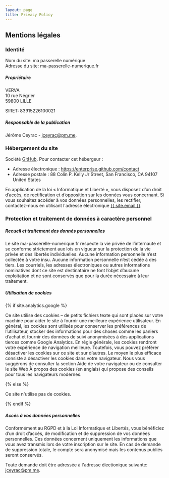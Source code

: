```yaml
---
layout: page
title: Privacy Policy
---
```

<div class="col-lg-12 text-center">
	<h2 class="section-heading text-uppercase">Mentions légales</h2>
</div>


### Identité
Nom du site: ma passerelle numérique  
Adresse du site: ma-passerelle-numerique.fr

##### Propriétaire

VERVA  
10 rue Négrier   
59800 LILLE

SIRET: 83915226100021

##### Responsable de la publication
Jérôme Ceyrac -  <a href="mailto:{{ site.email }}">jceyrac@pm.me</a>.

### Hébergement du site
Société <a href="https://www.github.com/">GitHub</a>. 
Pour contacter cet hébergeur :
- Adresse électronique : <a href="https://enterprise.github.com/contact">https://enterprise.github.com/contact</a>
- Adresse postale : 88 Colin P. Kelly Jr Street, San Francisco, CA 94107 United States

En application de la loi « Informatique et Liberté », vous disposez d’un droit d’accès, de rectification et d’opposition sur les données vous concernant. Si vous souhaitez accéder à vos données personnelles, les rectifier, contactez-nous en utilisant l'adresse électronique  <a href="mailto:{{ site.email }}">{{ site.email }}</a>.


### Protection et traitement de données à caractère personnel

##### Recueil et traitement des donnés personnelles
Le site ma-passerelle-numerique.fr respecte la vie privée de l’internaute et se conforme strictement aux lois en vigueur sur la protection de la vie privée et des libertés individuelles. Aucune information personnelle n’est collectée à votre insu. Aucune information personnelle n’est cédée à des tiers. Les courriels, les adresses électroniques ou autres informations nominatives dont ce site est destinataire ne font l’objet d’aucune exploitation et ne sont conservés que pour la durée nécessaire à leur traitement.


##### Utilisation de cookies

{% if site.analytics.google %}

Ce site utilise des cookies – de petits fichiers texte qui sont placés sur votre machine pour aider le site à fournir une meilleure expérience utilisateur. En général, les cookies sont utilisés pour conserver les préférences de l’utilisateur, stocker des informations pour des choses comme les paniers d’achat et fournir des données de suivi anonymisées à des applications tierces comme Google Analytics. En règle générale, les cookies rendront votre expérience de navigation meilleure. Toutefois, vous pouvez préférer désactiver les cookies sur ce site et sur d’autres. Le moyen le plus efficace consiste à désactiver les cookies dans votre navigateur. Nous vous suggérons de consulter la section Aide de votre navigateur ou de consulter le site Web À propos des cookies (en anglais) qui propose des conseils pour tous les navigateurs modernes.

{% else %}

Ce site n'utilise pas de cookies.

{% endif %}

##### Accès à vos données personnelles
Conformément au RGPD et à la Loi Informatique et Libertés, vous bénéficiez d’un droit d’accès, de modification et de suppression de vos données personnelles. Ces données concernent uniquement les informations que vous avez transmis lors de votre inscription sur le site. En cas de demande de suppression totale, le compte sera anonymisé mais les contenus publiés seront conservés.

Toute demande doit être adressée à l'adresse électionique suivante: <a href="mailto:{{ site.email }}">jceyrac@pm.me</a>.